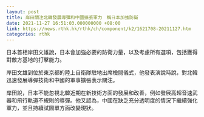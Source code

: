 ```yaml
---
layout: post
title: 岸田關注北韓發展導彈和中國擴張軍力　稱日本加強防衛
date: 2021-11-27 16:51:03.000000000 +08:00
link: https://news.rthk.hk/rthk/ch/component/k2/1621708-20211127.htm
categories: rthk
---
```


日本首相岸田文雄說，日本會加強必要的防衛力量，以及考慮所有選項，包括獲得對敵方基地的打擊能力。

岸田文雄到位於東京都的陸上自衛隊駐地出席檢閱儀式，他發表演說時說，對北韓迅速發展導彈技術和中國的軍事擴張表示關注。

岸田說，日本不能忽視北韓近期在新技術方面的發展和改善，例如發展高超音速武器和飛行軌道不規則的導彈。他又認為，中國在缺乏充分透明度的情況下繼續強化軍力，並且持續試圖單方面改變現狀。
